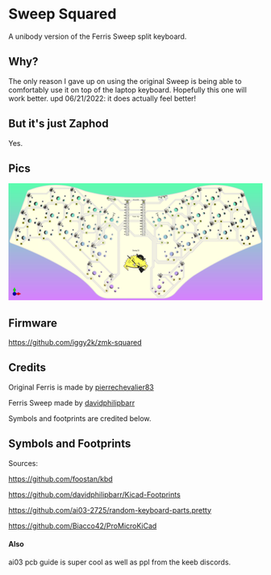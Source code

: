 # Sweep Squared
 A unibody version of the Ferris Sweep split keyboard.
 
## Why?
The only reason I gave up on using the original Sweep is being able to comfortably use it on top of the laptop keyboard. Hopefully this one will work better.
upd 06/21/2022: it does actually feel better!

## But it's just Zaphod
Yes. 

## Pics
<p align="center">
  <img src="images/render.png" width="720"/>
</p>

## Firmware
https://github.com/iggy2k/zmk-squared
 
## Credits
Original Ferris is made by [pierrechevalier83](https://github.com/pierrechevalier83)

Ferris Sweep made by [davidphilipbarr](https://github.com/davidphilipbarr)

Symbols and footprints are credited below.

## Symbols and Footprints
Sources:

https://github.com/foostan/kbd

https://github.com/davidphilipbarr/Kicad-Footprints

https://github.com/ai03-2725/random-keyboard-parts.pretty

https://github.com/Biacco42/ProMicroKiCad

#### Also
ai03 pcb guide is super cool as well as ppl from the keeb discords.
